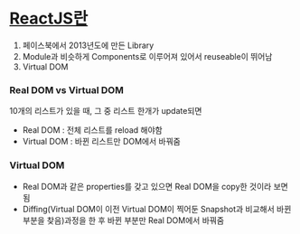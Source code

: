 # [ReactJS란](https://ko.reactjs.org/)


1. 페이스북에서 2013년도에 만든 Library
2. Module과 비슷하게 Components로 이루어져 있어서 reuseable이 뛰어남
3. Virtual DOM


### Real DOM vs Virtual DOM
10개의 리스트가 있을 때, 그 중 리스트 한개가 update되면
- Real DOM : 전체 리스트를 reload 해야함
- Virtual DOM : 바뀐 리스트만 DOM에서 바꿔줌

### Virtual DOM
- Real DOM과 같은 properties를 갖고 있으면 Real DOM을 copy한 것이라 보면 됨
- Diffing(Virtual DOM이 이전 Virtual DOM이 찍어둔 Snapshot과 비교해서 바뀐 부분을 찾음)과정을 한 후 바뀐 부분만 Real DOM에서 바꿔줌
